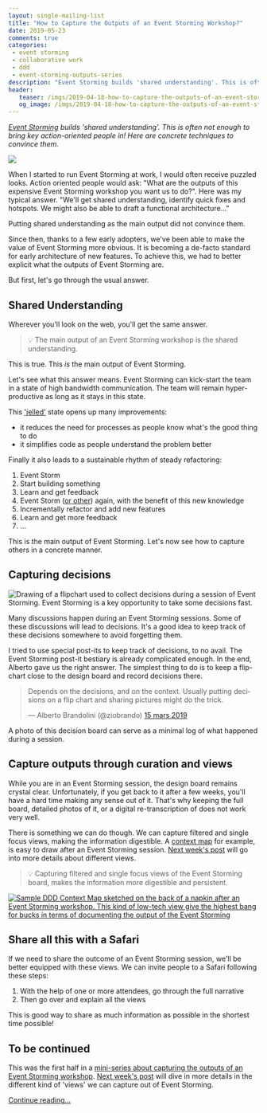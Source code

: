 ```yaml
---
layout: single-mailing-list
title: "How to Capture the Outputs of an Event Storming Workshop?"
date: 2019-05-23
comments: true
categories:
 - event storming
 - collaborative work
 - ddd
 - event-storming-outputs-series
description: "Event Storming builds 'shared understanding'. This is often not enough to bring key action-oriented people in! Here are concrete techniques to convince them: build a decision board, document with fast single focus views and invite people for a Safari."
header:
   teaser: /imgs/2019-04-18-how-to-capture-the-outputs-of-an-event-storming-workshop/share-understanding-so-what-teaser.jpeg
   og_image: /imgs/2019-04-18-how-to-capture-the-outputs-of-an-event-storming-workshop/share-understanding-so-what-og.jpeg
---
```

_[Event Storming](https://www.eventstorming.com/) builds 'shared understanding'. This is often not enough to bring key action-oriented people in! Here are concrete techniques to convince them._

![]({{site.url}}/imgs/2019-04-18-how-to-capture-the-outputs-of-an-event-storming-workshop/share-understanding-so-what.jpeg)

When I started to run Event Storming at work, I would often receive puzzled looks. Action oriented people would ask: "What are the outputs of this expensive Event Storming workshop you want us to do?". Here was my typical answer. "We'll get shared understanding, identify quick fixes and hotspots. We might also be able to draft a functional architecture..."

Putting shared understanding as the main output did not convince them.

Since then, thanks to a few early adopters, we've been able to make the value of Event Storming more obvious. It is becoming a de-facto standard for early architecture of new features. To achieve this, we had to better explicit what the outputs of Event Storming are.

But first, let's go through the usual answer.

## Shared Understanding

Wherever you'll look on the web, you'll get the same answer.

> 💡 The main output of an Event Storming workshop is the shared understanding.

This is true. This *is* the main output of Event Storming.

Let's see what this answer means. Event Storming can kick-start the team in a state of high bandwidth communication. The team will remain hyper-productive as long as it stays in this state.

This ['jelled'](http://www.hans-eric.com/2007/08/13/is-your-team-jelled/) state opens up many improvements:

*   it reduces the need for processes as people know what's the good thing to do
*   it simplifies code as people understand the problem better

Finally it also leads to a sustainable rhythm of steady refactoring:

1.  Event Storm
2.  Start building something
3.  Learn and get feedback
4.  Event Storm ([or other](/how-to-max-out-ddd-big-picture-event-storming-with-other-workshops/)) again, with the benefit of this new knowledge
5.  Incrementally refactor and add new features
6.  Learn and get more feedback
7.  ...

This is the main output of Event Storming. Let's now see how to capture others in a concrete manner.

## Capturing decisions

![Drawing of a flipchart used to collect decisions during a session of Event Storming. Event Storming is a key opportunity to take some decisions fast.]({{site.url}}/imgs/2019-04-18-how-to-capture-the-outputs-of-an-event-storming-workshop/decision-flipchart.jpeg)

Many discussions happen during an Event Storming sessions. Some of these discussions will lead to decisions. It's a good idea to keep track of these decisions somewhere to avoid forgetting them.

I tried to use special post-its to keep track of decisions, to no avail. The Event Storming post-it bestiary is already complicated enough. In the end, Alberto gave us the right answer. The simplest thing to do is to keep a flip-chart close to the design board and record decisions there.

<blockquote class="twitter-tweet" data-lang="fr"><p lang="en" dir="ltr">Depends on the decisions, and on the context. Usually putting decisions on a flip chart and sharing pictures might do the trick.</p>&mdash; Alberto Brandolini (@ziobrando) <a href="https://twitter.com/ziobrando/status/1106599987625058304?ref_src=twsrc%5Etfw">15 mars 2019</a></blockquote>
<script async src="https://platform.twitter.com/widgets.js" charset="utf-8"></script>

A photo of this decision board can serve as a minimal log of what happened during a session.

## Capture outputs through curation and views

While you are in an Event Storming session, the design board remains crystal clear. Unfortunately, if you get back to it after a few weeks, you'll have a hard time making any sense out of it. That's why keeping the full board, detailed photos of it, or a digital re-transcription of does not work very well.

There is something we can do though. We can capture filtered and single focus views, making the information digestible. A [context map](https://www.infoq.com/articles/ddd-contextmapping) for example, is easy to draw after an Event Storming session. [Next week's post](/5-views-to-capture-the-outputs-of-an-event-storming-workshop/) will go into more details about different views.

> 💡 Capturing filtered and single focus views of the Event Storming board, makes the information more digestible and persistent.

[![Sample DDD Context Map sketched on the back of a napkin after an Event Storming workshop. This kind of low-tech view give the highest bang for bucks in terms of documenting the output of the Event Storming]({{site.url}}/imgs/2019-04-18-how-to-capture-the-outputs-of-an-event-storming-workshop/napkin-ddd-context-map-small.jpg)]({{site.url}}/imgs/2019-04-18-how-to-capture-the-outputs-of-an-event-storming-workshop/napkin-ddd-context-map.jpg)

## Share all this with a Safari

If we need to share the outcome of an Event Storming session, we'll be better equipped with these views. We can invite people to a Safari following these steps:

1.  With the help of one or more attendees, go through the full narrative
2.  Then go over and explain all the views

This is good way to share as much information as possible in the shortest time possible!

## To be continued

This was the first half in a [mini-series about capturing the outputs of an Event Storming workshop](/categories/#event-storming-outputs-series). [Next week's post](/5-views-to-capture-the-outputs-of-an-event-storming-workshop/) will dive in more details in the different kind of 'views' we can capture out of Event Storming.

[Continue reading...](/5-views-to-capture-the-outputs-of-an-event-storming-workshop/)
